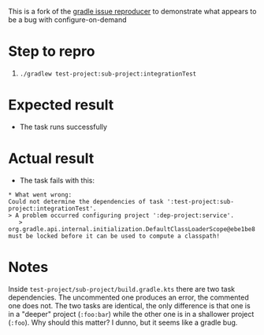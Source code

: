 This is a fork of the [gradle issue reproducer](https://github.com/gradle/gradle-issue-reproducer) to demonstrate what appears to be a bug with configure-on-demand

# Step to repro

1. `./gradlew test-project:sub-project:integrationTest`

# Expected result

- The task runs successfully

# Actual result

- The task fails with this:

```
* What went wrong:
Could not determine the dependencies of task ':test-project:sub-project:integrationTest'.
> A problem occurred configuring project ':dep-project:service'.
   > org.gradle.api.internal.initialization.DefaultClassLoaderScope@ebe1be8 must be locked before it can be used to compute a classpath!
```

# Notes

Inside `test-project/sub-project/build.gradle.kts` there are two task dependencies. The uncommented one produces an error, the commented one does not. The two tasks are identical, the only difference is that one is in a "deeper" project (`:foo:bar`) while the other one is in a shallower project (`:foo`). Why should this matter? I dunno, but it seems like a gradle bug.
